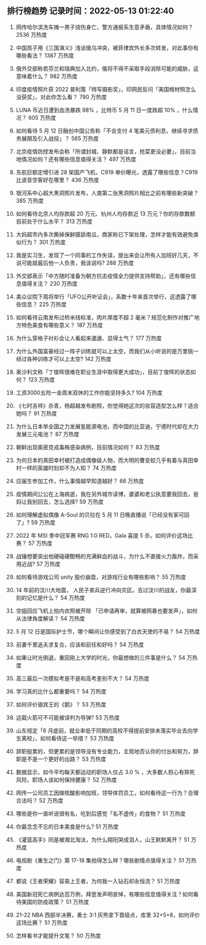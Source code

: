 
## 排行榜趋势 记录时间：2022-05-13 01:22:40
  
  1. 网传哈尔滨洗车摊一男子烧伤身亡，警方通报系生意矛盾，具体情况如何？ 2536 万热度
    
  2. 中国孩子用《三国演义》浅谈俄乌冲突，被菲律宾外长多次转发，对此事你有哪些看法？ 1387 万热度
    
  3. 俄外交部称若芬兰和瑞典加入北约，俄将不得不采取手段消除可能的威胁，这意味着什么？ 982 万热度
    
  4. 印度疫情照片获 2022 普利策「特写摄影奖」，印网民反问「美国棺材照怎么没获奖」，对此你怎么看？ 790 万热度
    
  5. LUNA 币近日遭到血洗暴跌 98% ，比特币 5 月 11 日一度跌超 10% ，什么情况？ 605 万热度
    
  6. 如何看待 5 月 12 日融创中国公告称「不会支付 4 笔美元债利息，继续寻求债务展期及引入战投」？ 565 万热度
    
  7. 北京疫情防控发布会称「所谓封城、静默都是谣言，抢菜更没必要」，目前当地情况如何？还有哪些信息值得关注？ 497 万热度
    
  8. 东航巨额定增引进 28 架国产飞机，C919 单价曝光，透露了哪些信息？C919比波音空客好在哪里？ 436 万热度
    
  9. 银河系中心超大黑洞照片发布，人类第二张黑洞照片相比之前有哪些新突破？ 385 万热度
    
  10. 如何看待北京人均存款超 20 万元、杭州人均存款近 13 万元？你的存款数额目前处于什么水平？ 313 万热度
    
  11. 大妈超市内多次撕掉保鲜膜舔南瓜，商家称已下架处理，怎样才能有效避免类似行为？ 301 万热度
    
  12. 我是实习生，发现了一个同事的工作失误，提出来会让所有人加班好几天，不说可能就最后他一人负责，我该说吗? 288 万热度
    
  13. 外交部表示「中方随时准备为朝方抗击疫情全力提供支持帮助」，还有哪些信息值得关注？ 230 万热度
    
  14. 美众议院下周将举行「UFO公开听证会」，系数十年来首次举行，这透露了哪些信息？ 225 万热度
    
  15. 如何看待云南发布过桥米线标准，肉片厚度不超 2 毫米？规范化制作对推广地方特色美食有哪些意义？ 187 万热度
    
  16. 为什么穿格子衬衫会让人看起来邋遢、显得土气？ 177 万热度
    
  17. 为什么外国富豪经过一阵子训练就可以上太空，而我们从小听说的是万里挑一经过各种训练才可以上太空? 142 万热度
    
  18. 奥沙利文称「丁俊晖很难在职业生涯中取得更大成功」，目前丁俊晖的状态如何？ 123 万热度
    
  19. 工资3000五险一金周末双休的工作你能坚持多久? 104 万热度
    
  20. 《七时吉祥》杀青，杨超越发布剧照，你觉得她这次的妆容造型怎么样？适合她吗？ 91 万热度
    
  21. 为什么日本举全国之力发展氢能源电池，而中国的比亚迪，宁德时代却在大力发展三元电池？ 87 万热度
    
  22. 朝鲜出现奥密克戎毒株感染病例，目前情况如何？ 83 万热度
    
  23. 为何日本的真田幸村被打造成偶像级人物，而大明的曹变蛟几乎有着与真田幸村一样的英雄时刻却不为人知？ 74 万热度
    
  24. 应届生参加工作，什么事情越早知道越好？ 66 万热度
    
  25. 疫情期间公公在上海病逝，我在另外城市读博，婆婆和老公执意要我回去，爸妈让我别回去，怎么选择? 59 万热度
    
  26. 如何理解虚拟偶像 A-Soul 的贝拉在 5 月 11 日晚直播说「已经没有家可回了」? 59 万热度
    
  27. 2022 年 MSI 季中冠军赛 RNG 1:0 RED，Gala 喜提 5 杀，如何评价这场比赛？ 57 万热度
    
  28. 战锤想要突出他硬碰硬酣畅的充满鲜血的战斗，为什么不直接火力轰炸，而采用近战? 57 万热度
    
  29. 如何看待游戏公司 unity 股价崩盘，对游戏行业有哪些影响？ 55 万热度
    
  30. 14 年前的汶川大地震， 人民子弟兵逆行冲向灾区。去过汶川的战友，你最深刻的记忆是什么？ 54 万热度
    
  31. 空姐回应飞机上拍内衣照被开除 「已申请再审，就算被网暴也要发声」，如何从法律角度解读？ 54 万热度
    
  32. 5 月 12 日是国际护士节，哪个瞬间让你感受到了白衣天使的不易？ 54 万热度
    
  33. 前妻千里追夫求复合，应该和前任和好吗？ 54 万热度
    
  34. 如果让时光倒退，重回刚上大学的时光，你最想做的三件事是什么？ 54 万热度
    
  35. 高三最后一次模拟考是不是和高考差别不大？ 54 万热度
    
  36. 学习真的比什么都重要吗？ 54 万热度
    
  37. 如何评价骆宾王的《鹅》？ 53 万热度
    
  38. 运载火箭可不可能被误判为导弹? 53 万热度
    
  39. 山东规定「6 月底前，就业率低于同期的高校不得提前安排未落实毕业去向学生离校」，如何看待这一举措？ 53 万热度
    
  40. 辞职挺累的，但更累的是领导没有专业能力，主观地否认你的付出和努力，辞职是不是一个更好的出路？ 53 万热度
    
  41. 数据显示，如今平均每天都运动的职场人仅占 3.0 % ，大多数人担心有猝死风险，职场人该如何保持健康？ 52 万热度
    
  42. 网传一公司员工因做核酸影响加班，领导体罚员工，如何看待这一行为？合理合法吗？ 52 万热度
    
  43. 哪些是你一直听说很有名，吃到后感觉「名不虚传」的食物？ 51 万热度
    
  44. 你最念念不忘的日本美食是什么? 51 万热度
    
  45. 《灌篮高手》同是被湘北淘汰，为什么翔阳哭成泪人，山王默默离开？ 51 万热度
    
  46. 电视剧《重生之门》第 17-18 集拍得怎么样？哪些剧情点值得关注？ 51 万热度
    
  47. 都说《王者荣耀》容易上王者，为何我一入钻石却永恒流？ 51 万热度
    
  48. 美国新冠死亡病例达百万例，拜登发声明哀悼，有哪些信息值得关注？如何看待美国的防疫政策？ 51 万热度
    
  49. 21-22 NBA 西部半决赛，勇士 3:1 灰熊拿下晋级点，库里 32+5+8，如何评价这场比赛？ 51 万热度
    
  50. 怎样看书才能提升文笔？ 50 万热度
    